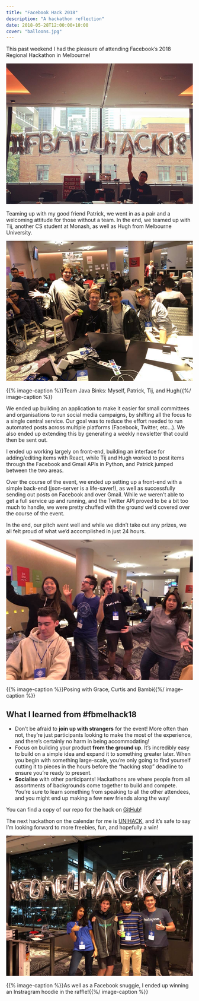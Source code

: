 ```yaml
---
title: "Facebook Hack 2018"
description: "A hackathon reflection"
date: 2018-05-28T12:00:00+10:00
cover: "balloons.jpg"
---
```


This past weekend I had the pleasure of attending Facebook’s 2018 Regional Hackathon in Melbourne!

<!--more-->

![The balloon sign for #fbmelhack18](./balloons.jpg)

Teaming up with my good friend Patrick, we went in as a pair and a welcoming attitude for those without a team. In the end, we teamed up with Tij, another CS student at Monash, as well as Hugh from Melbourne University.

![Team Java Binks: Myself, Patrick, Tij and Hugh](./team.jpg)

{{% image-caption %}}Team Java Binks: Myself, Patrick, Tij, and Hugh{{%/ image-caption %}}

We ended up building an application to make it easier for small committees and organisations to run social media campaigns, by shifting all the focus to a single central service. Our goal was to reduce the effort needed to run automated posts across multiple platforms (Facebook, Twitter, etc…). We also ended up extending this by generating a weekly newsletter that could then be sent out.

I ended up working largely on front-end, building an interface for adding/editing items with React, while Tij and Hugh worked to post items through the Facebook and Gmail APIs in Python, and Patrick jumped between the two areas.

Over the course of the event, we ended up setting up a front-end with a simple back-end (json-server is a life-saver!), as well as successfully sending out posts on Facebook and over Gmail. While we weren’t able to get a full service up and running, and the Twitter API proved to be a bit too much to handle, we were pretty chuffed with the ground we’d covered over the course of the event.

In the end, our pitch went well and while we didn’t take out any prizes, we all felt proud of what we’d accomplished in just 24 hours.

![Posing with Grace, Curtis and Bambi](./posing.jpg)

{{% image-caption %}}Posing with Grace, Curtis and Bambi{{%/ image-caption %}}

## What I learned from #fbmelhack18

-   Don’t be afraid to **join up with strangers** for the event! More often than not, they’re just participants looking to make the most of the experience, and there’s certainly no harm in being accommodating!
-   Focus on building your product **from the ground up**. It’s incredibly easy to build on a simple idea and expand it to something greater later. When you begin with something large-scale, you’re only going to find yourself cutting it to pieces in the hours before the “hacking stop” deadline to ensure you’re ready to present.
-   **Socialise** with other participants! Hackathons are where people from all assortments of backgrounds come together to build and compete. You’re sure to learn something from speaking to all the other attendees, and you might end up making a few new friends along the way!

You can find a copy of our repo for the hack on [GitHub](https://github.com/nchlswhttkr/fbmelhack18/)!

The next hackathon on the calendar for me is [UNIHACK](https://unihack.net/), and it’s safe to say I’m looking forward to more freebies, fun, and hopefully a win!

![As well as a Facebook snuggie, I ended up winning an Instragram hoodie in the raffle!](./hoodie.jpg)

{{% image-caption %}}As well as a Facebook snuggie, I ended up winning an Instragram hoodie in the raffle!{{%/ image-caption %}}
